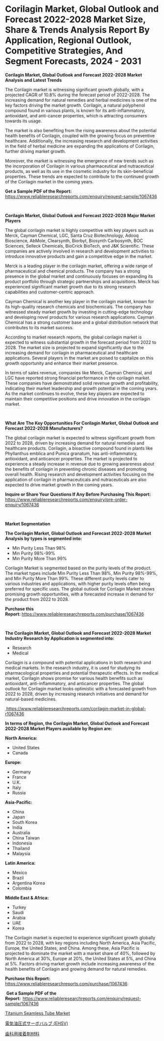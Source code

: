 <p><h1>Corilagin Market, Global Outlook and Forecast 2022-2028 Market Size, Share & Trends Analysis Report By Application, Regional Outlook, Competitive Strategies, And Segment Forecasts, 2024 - 2031</h1></p><p><strong>Corilagin Market, Global Outlook and Forecast 2022-2028 Market Analysis and Latest Trends</strong></p>
<p><p>The Corilagin market is witnessing significant growth globally, with a projected CAGR of 10.8% during the forecast period of 2022-2028. The increasing demand for natural remedies and herbal medicines is one of the key factors driving the market growth. Corilagin, a natural polyphenol compound found in various plants, is known for its anti-inflammatory, antioxidant, and anti-cancer properties, which is attracting consumers towards its usage.</p><p>The market is also benefiting from the rising awareness about the potential health benefits of Corilagin, coupled with the growing focus on preventive healthcare. Additionally, the increasing research and development activities in the field of herbal medicine are expanding the applications of Corilagin, further driving market growth.</p><p>Moreover, the market is witnessing the emergence of new trends such as the incorporation of Corilagin in various pharmaceutical and nutraceutical products, as well as its use in the cosmetic industry for its skin-beneficial properties. These trends are expected to contribute to the continued growth of the Corilagin market in the coming years.</p></p>
<p><strong>Get a Sample PDF of the Report:&nbsp;</strong> <a href="https://www.reliableresearchreports.com/enquiry/request-sample/1067436">https://www.reliableresearchreports.com/enquiry/request-sample/1067436</a></p>
<p>&nbsp;</p>
<p><strong>Corilagin Market, Global Outlook and Forecast 2022-2028 Major Market Players</strong></p>
<p><p>The global corilagin market is highly competitive with key players such as Merck, Cayman Chemical, LGC, Santa Cruz Biotechnology, Adooq Bioscience, AbMole, Clearsynth, Biorbyt, Biosynth Carbosynth, BOC Sciences, Selleck Chemicals, BioCrick BioTech, and J&K Scientific. These companies are actively involved in research and development activities to introduce innovative products and gain a competitive edge in the market.</p><p>Merck is a leading player in the corilagin market, offering a wide range of pharmaceutical and chemical products. The company has a strong presence in the global market and continuously focuses on expanding its product portfolio through strategic partnerships and acquisitions. Merck has experienced significant market growth due to its strong research capabilities and customer-centric approach.</p><p>Cayman Chemical is another key player in the corilagin market, known for its high-quality research chemicals and biochemicals. The company has witnessed steady market growth by investing in cutting-edge technology and developing novel products for various research applications. Cayman Chemical has a strong customer base and a global distribution network that contributes to its market success.</p><p>According to market research reports, the global corilagin market is expected to witness substantial growth in the forecast period from 2022 to 2028. The market size is projected to expand significantly due to the increasing demand for corilagin in pharmaceutical and healthcare applications. Several players in the market are poised to capitalize on this growth opportunity and enhance their market presence.</p><p>In terms of sales revenue, companies like Merck, Cayman Chemical, and LGC have reported strong financial performance in the corilagin market. These companies have demonstrated solid revenue growth and profitability, indicating their market leadership and growth potential in the coming years. As the market continues to evolve, these key players are expected to maintain their competitive positions and drive innovation in the corilagin market.</p></p>
<p>&nbsp;</p>
<p><strong>What Are The Key Opportunities For Corilagin Market, Global Outlook and Forecast 2022-2028 Manufacturers?</strong></p>
<p><p>The global corilagin market is expected to witness significant growth from 2022 to 2028, driven by increasing demand for natural remedies and healthcare products. Corilagin, a bioactive compound found in plants like Phyllanthus emblica and Punica granatum, has anti-inflammatory, antioxidant, and anticancer properties. The market is projected to experience a steady increase in revenue due to growing awareness about the benefits of corilagin in preventing chronic diseases and promoting overall health. Rising research and development activities focusing on the application of corilagin in pharmaceuticals and nutraceuticals are also expected to drive market growth in the coming years.</p></p>
<p><strong>Inquire or Share Your Questions If Any Before Purchasing This Report:</strong> <a href="https://www.reliableresearchreports.com/enquiry/pre-order-enquiry/1067436">https://www.reliableresearchreports.com/enquiry/pre-order-enquiry/1067436</a></p>
<p>&nbsp;</p>
<p><strong>Market Segmentation</strong></p>
<p><strong>The Corilagin Market, Global Outlook and Forecast 2022-2028 Market Analysis by types is segmented into:</strong></p>
<p><ul><li>Min Purity Less Than 98%</li><li>Min Purity 98%-99%</li><li>Min Purity More Than 99%</li></ul></p>
<p><p>Corilagin Market is segmented based on the purity levels of the product. The market types include Min Purity Less Than 98%, Min Purity 98%-99%, and Min Purity More Than 99%. These different purity levels cater to various industries and applications, with higher purity levels often being preferred for specific uses. The global outlook for Corilagin Market shows promising growth opportunities, with a forecasted increase in demand for the product from 2022 to 2028.</p></p>
<p><strong>Purchase this Report:&nbsp;</strong><a href="https://www.reliableresearchreports.com/purchase/1067436">https://www.reliableresearchreports.com/purchase/1067436</a></p>
<p>&nbsp;</p>
<p><strong>The Corilagin Market, Global Outlook and Forecast 2022-2028 Market Industry Research by Application is segmented into:</strong></p>
<p><ul><li>Research</li><li>Medical</li></ul></p>
<p><p>Corilagin is a compound with potential applications in both research and medical markets. In the research industry, it is used for studying its pharmacological properties and potential therapeutic effects. In the medical market, Corilagin shows promise for various health benefits such as antioxidant, anti-inflammatory, and anticancer properties. The global outlook for Corilagin market looks optimistic with a forecasted growth from 2022 to 2028, driven by increasing research initiatives and demand for natural-based medicines.</p></p>
<p><a href="https://www.reliableresearchreports.com/corilagin-market-in-global-r1067436">&nbsp;https://www.reliableresearchreports.com/corilagin-market-in-global-r1067436</a></p>
<p><strong>In terms of Region, the Corilagin Market, Global Outlook and Forecast 2022-2028 Market Players available by Region are:</strong></p>
<p>
    <p> <strong> North America: </strong>
        <ul>
            <li>United States</li>
            <li>Canada</li>
        </ul>
        </p> 
    <p> <strong> Europe: </strong>
        <ul>
            <li>Germany</li>
            <li>France</li>
            <li>U.K.</li>
            <li>Italy</li>
            <li>Russia</li>
        </ul>
        </p> 
    <p> <strong> Asia-Pacific: </strong>
        <ul>
            <li>China</li>
            <li>Japan</li>
            <li>South Korea</li>
            <li>India</li>
            <li>Australia</li>
            <li>China Taiwan</li>
            <li>Indonesia</li>
            <li>Thailand</li>
            <li>Malaysia</li>
        </ul>
        </p> 
    <p> <strong> Latin America: </strong>
        <ul>
            <li>Mexico</li>
            <li>Brazil</li>
            <li>Argentina Korea</li>
            <li>Colombia</li>
        </ul>
        </p> 
    <p> <strong> Middle East & Africa: </strong>
        <ul>
            <li>Turkey</li>
            <li>Saudi</li>
            <li>Arabia</li>
            <li>UAE</li>
            <li>Korea</li>
        </ul>
    </p>
    </p>
<p><p>The Corilagin market is expected to experience significant growth globally from 2022 to 2028, with key regions including North America, Asia Pacific, Europe, the United States, and China. Among these, Asia Pacific is projected to dominate the market with a market share of 40%, followed by North America at 30%, Europe at 20%, the United States at 5%, and China at 5%. Factors driving market growth include increasing awareness of the health benefits of Corilagin and growing demand for natural remedies.</p></p>
<p><strong>Purchase this Report: </strong><a href="https://www.reliableresearchreports.com/purchase/1067436">https://www.reliableresearchreports.com/purchase/1067436</a></p>
<p>&nbsp;<strong>Get a Sample PDF of the Report:&nbsp;&nbsp;</strong><a href="https://www.reliableresearchreports.com/enquiry/request-sample/1067436">https://www.reliableresearchreports.com/enquiry/request-sample/1067436</a></p>
<p><strong></strong></p>
<p><p><a href="https://view.publitas.com/reportprime-1/titanium-seamless-tube-market-research-report-its-history-and-forecast-2024-to-2031/">Titanium Seamless Tube Market</a></p><p><a href="https://github.com/avwofrml53535/Market-Research-Report-List-2/blob/main/485252086749.md">電気油圧式サーボバルブ (EHSV)</a></p><p><a href="https://github.com/vtbvgl20191192/Market-Research-Report-List-2/blob/main/945172886750.md">歯科用接着剤材料</a></p></p>